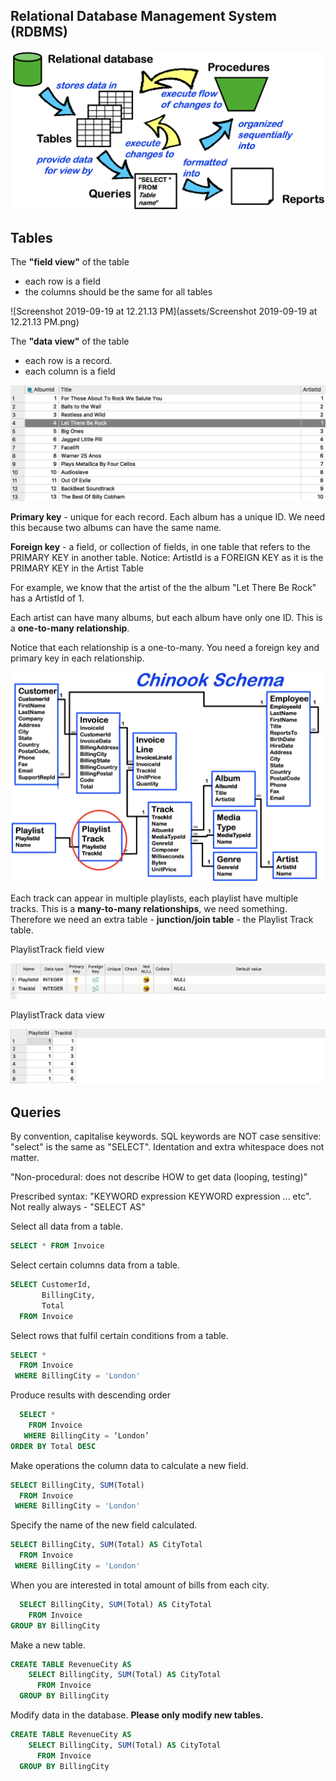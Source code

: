 ## Relational Database Management System (RDBMS)

![image-20190919121243284](assets/image-20190919121243284.png)





## Tables

The **"field view"** of the table 
- each row is a field
- the columns should be the same for all tables

![Screenshot 2019-09-19 at 12.21.13 PM](assets/Screenshot 2019-09-19 at 12.21.13 PM.png)

The **"data view"** of the table
- each row is a record.
- each column is a field

![image-20190919122557714](assets/image-20190919122557714.png)

**Primary key** - unique for each record. Each album has a unique ID. We need this because two albums can have the same name.

**Foreign key** - a field, or collection of fields, in one table that refers to the PRIMARY KEY in another table.
Notice: ArtistId is a FOREIGN KEY as it is the PRIMARY KEY in the Artist Table

For example, we know that the artist of the the album "Let There Be Rock" has a ArtistId of 1.



Each artist can have many albums, but each album have only one ID. This is a **one-to-many relationship**.

Notice that each relationship is a one-to-many. You need a foreign key and primary key in each relationship.

![image-20190919123621165](assets/image-20190919123621165.png)

Each track can appear in multiple playlists, each playlist have multiple tracks. This is a **many-to-many relationships**, we need something. Therefore we need an extra table - **junction/join table** - the Playlist Track table.

PlaylistTrack field view

![image-20190919124038420](assets/image-20190919124038420.png)

PlaylistTrack data view

![image-20190919124057351](assets/image-20190919124057351.png)


## Queries

By convention, capitalise keywords. SQL keywords are NOT case sensitive: "select" is the same as "SELECT". Identation and extra whitespace does not matter.


"Non-procedural: does not describe HOW to get data (looping, testing)"


Prescribed syntax: "KEYWORD expression KEYWORD expression ... etc". Not really always - "SELECT AS"


Select all data from a table.

```sql
SELECT * FROM Invoice
```

Select certain columns data from a table.
```sql
SELECT CustomerId, 
       BillingCity, 
       Total 
  FROM Invoice
```

Select rows that fulfil certain conditions from a table.
```sql
SELECT * 
  FROM Invoice 
 WHERE BillingCity = 'London'
```

Produce results with descending order
```sql
  SELECT * 
    FROM Invoice 
   WHERE BillingCity = ‘London’ 
ORDER BY Total DESC
```

Make operations the column data to calculate a new field.

```sql
SELECT BillingCity, SUM(Total) 
  FROM Invoice 
 WHERE BillingCity = 'London'
```

Specify the name of the new field calculated.

```sql
SELECT BillingCity, SUM(Total) AS CityTotal 
  FROM Invoice 
 WHERE BillingCity = 'London'
```

When you are interested in total amount of bills from each city.

```sql
  SELECT BillingCity, SUM(Total) AS CityTotal 
    FROM Invoice 
GROUP BY BillingCity
```

Make a new table.

```sql
CREATE TABLE RevenueCity AS 
    SELECT BillingCity, SUM(Total) AS CityTotal 
      FROM Invoice 
  GROUP BY BillingCity
```

Modify data in the database. **Please only modify new tables.**
```sql
CREATE TABLE RevenueCity AS 
    SELECT BillingCity, SUM(Total) AS CityTotal 
      FROM Invoice 
  GROUP BY BillingCity
```
